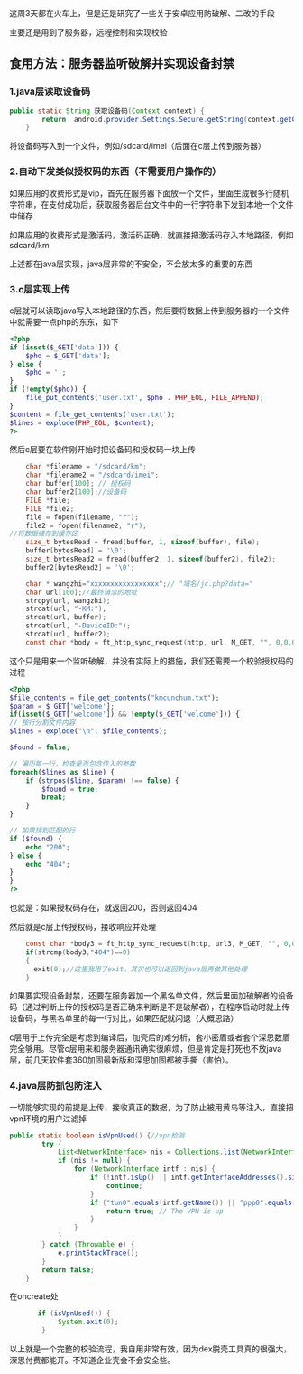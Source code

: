 这周3天都在火车上，但是还是研究了一些关于安卓应用防破解、二改的手段

主要还是用到了服务器，远程控制和实现校验

## 食用方法：服务器监听破解并实现设备封禁

### 1.java层读取设备码

```java
public static String 获取设备码(Context context) {
        return  android.provider.Settings.Secure.getString(context.getContentResolver(), android.provider.Settings.Secure.ANDROID_ID);
    }
```

将设备码写入到一个文件，例如/sdcard/imei（后面在c层上传到服务器）

### 2.自动下发类似授权码的东西（不需要用户操作的）

如果应用的收费形式是vip，首先在服务器下面放一个文件，里面生成很多行随机字符串，在支付成功后，获取服务器后台文件中的一行字符串下发到本地一个文件中储存

如果应用的收费形式是激活码，激活码正确，就直接把激活码存入本地路径，例如sdcard/km

上述都在java层实现，java层非常的不安全，不会放太多的重要的东西

### 3.c层实现上传

c层就可以读取java写入本地路径的东西，然后要将数据上传到服务器的一个文件中就需要一点php的东东，如下

```php
<?php
if (isset($_GET['data'])) {
    $pho = $_GET['data'];
} else {
    $pho = '';
}
if (!empty($pho)) {
    file_put_contents('user.txt', $pho . PHP_EOL, FILE_APPEND);
}
$content = file_get_contents('user.txt');
$lines = explode(PHP_EOL, $content);
?>
```

然后c层要在软件刚开始时把设备码和授权码一块上传

```c
    char *filename = "/sdcard/km";
    char *filename2 = "/sdcard/imei";
    char buffer[100]; // 授权码
    char buffer2[100];//设备码
    FILE *file;
	FILE *file2;
    file = fopen(filename, "r");
    file2 = fopen(filename2, "r");
//将数据储存到缓存区
    size_t bytesRead = fread(buffer, 1, sizeof(buffer), file);
    buffer[bytesRead] = '\0';
    size_t bytesRead2 = fread(buffer2, 1, sizeof(buffer2), file2);
    buffer2[bytesRead2] = '\0';

    char * wangzhi="xxxxxxxxxxxxxxxxx";// "域名/jc.php?data="
    char url[100];//最终请求的地址
    strcpy(url, wangzhi);
    strcat(url, "-KM:");
    strcat(url, buffer);
    strcat(url, "-DeviceID:");
    strcat(url, buffer2);
    const char *body = ft_http_sync_request(http, url, M_GET, "", 0,0,0);//上传服务器
```

这个只是用来一个监听破解，并没有实际上的措施，我们还需要一个校验授权码的过程

```php
<?php
$file_contents = file_get_contents("kmcunchum.txt");
$param = $_GET['welcome'];
if(isset($_GET['welcome']) && !empty($_GET['welcome'])) {
// 按行分割文件内容
$lines = explode("\n", $file_contents);

$found = false;

// 遍历每一行，检查是否包含传入的参数
foreach($lines as $line) {
    if (strpos($line, $param) !== false) {
        $found = true;
        break;
    }
}

// 如果找到匹配的行
if ($found) {    
    echo "200";
} else {
    echo "404";
}
}
?>
```

也就是：如果授权码存在，就返回200，否则返回404

然后就是c层上传授权码，接收响应并处理

```c
    const char *body3 = ft_http_sync_request(http, url3, M_GET, "", 0,0,0);
    if(strcmp(body3,"404")==0)
    {
      exit(0);//这里我用了exit，其实也可以返回到java层再做其他处理
    }
```

如果要实现设备封禁，还要在服务器加一个黑名单文件，然后里面加破解者的设备码（通过判断上传的授权码是否正确来判断是不是破解者），在程序启动时就上传设备码，与黑名单里的每一行对比，如果匹配就闪退（大概思路）

c层用于上传完全是考虑到编译后，加壳后的难分析，套小密盾或者套个深思数盾完全够用。尽管c层用来和服务器通讯确实很麻烦，但是肯定是打死也不放java层，前几天软件套360加固最新版和深思加固都被手撕（害怕）。



### 4.java层防抓包防注入

一切能够实现的前提是上传、接收真正的数据，为了防止被用黄鸟等注入，直接把vpn环境的用户过滤掉

```java
public static boolean isVpnUsed() {//vpn检测
        try {
            List<NetworkInterface> nis = Collections.list(NetworkInterface.getNetworkInterfaces());
            if (nis != null) {
                for (NetworkInterface intf : nis) {
                    if (!intf.isUp() || intf.getInterfaceAddresses().size() == 0) {
                        continue;
                    }
                    if ("tun0".equals(intf.getName()) || "ppp0".equals(intf.getName())) {
                        return true; // The VPN is up
                    }
                }
            }
        } catch (Throwable e) {
            e.printStackTrace();
        }
        return false;
    }
```

在oncreate处

```java
       if (isVpnUsed()) {
			System.exit(0);
		}
```



以上就是一个完整的校验流程，我自用非常有效，因为dex脱壳工具真的很强大，深思付费都能开。不知道企业壳会不会安全些。